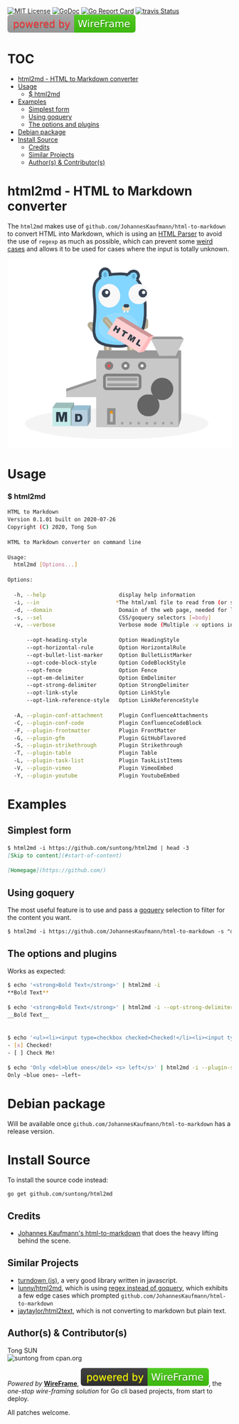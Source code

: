 
[![MIT License](http://img.shields.io/badge/License-MIT-blue.svg)](LICENSE)
[![GoDoc](https://godoc.org/github.com/suntong/html2md?status.svg)](http://godoc.org/github.com/suntong/html2md)
[![Go Report Card](https://goreportcard.com/badge/github.com/suntong/html2md)](https://goreportcard.com/report/github.com/suntong/html2md)
[![travis Status](https://travis-ci.org/suntong/html2md.svg?branch=master)](https://travis-ci.org/suntong/html2md)
[![PoweredBy WireFrame](https://github.com/go-easygen/wireframe/blob/master/PoweredBy-WireFrame-R.svg)](http://godoc.org/github.com/go-easygen/wireframe)

# TOC
- [html2md - HTML to Markdown converter](#html2md---html-to-markdown-converter)
- [Usage](#usage)
  - [$ html2md](#-html2md)
- [Examples](#examples)
  - [Simplest form](#simplest-form)
  - [Using goquery](#using-goquery)
  - [The options and plugins](#the-options-and-plugins)
- [Debian package](#debian-package)
- [Install Source](#install-source)
  - [Credits](#credits)
  - [Similar Projects](#similar-projects)
  - [Author(s) & Contributor(s)](#author(s)-&-contributor(s))

# html2md - HTML to Markdown converter

The `html2md` makes use of `github.com/JohannesKaufmann/html-to-markdown`
to convert HTML into Markdown, which is using an [HTML Parser](https://github.com/PuerkitoBio/goquery) to avoid the use of `regexp` as much as possible, which can prevent some [weird cases](https://stackoverflow.com/a/1732454) and allows it to be used for cases where the input is totally unknown.

![gopher stading on top of a machine that converts a box of html to blocks of markdown](https://github.com/JohannesKaufmann/html-to-markdown/raw/master/logo.png)


# Usage

### $ html2md
```sh
HTML to Markdown
Version 0.1.01 built on 2020-07-26
Copyright (C) 2020, Tong Sun

HTML to Markdown converter on command line

Usage:
  html2md [Options...]

Options:

  -h, --help                       display help information 
  -i, --in                        *The html/xml file to read from (or stdin) 
  -d, --domain                     Domain of the web page, needed for links when --in is not url 
  -s, --sel                        CSS/goquery selectors [=body]
  -v, --verbose                    Verbose mode (Multiple -v options increase the verbosity.) 

      --opt-heading-style          Option HeadingStyle 
      --opt-horizontal-rule        Option HorizontalRule 
      --opt-bullet-list-marker     Option BulletListMarker 
      --opt-code-block-style       Option CodeBlockStyle 
      --opt-fence                  Option Fence 
      --opt-em-delimiter           Option EmDelimiter 
      --opt-strong-delimiter       Option StrongDelimiter 
      --opt-link-style             Option LinkStyle 
      --opt-link-reference-style   Option LinkReferenceStyle 

  -A, --plugin-conf-attachment     Plugin ConfluenceAttachments 
  -C, --plugin-conf-code           Plugin ConfluenceCodeBlock 
  -F, --plugin-frontmatter         Plugin FrontMatter 
  -G, --plugin-gfm                 Plugin GitHubFlavored 
  -S, --plugin-strikethrough       Plugin Strikethrough 
  -T, --plugin-table               Plugin Table 
  -L, --plugin-task-list           Plugin TaskListItems 
  -V, --plugin-vimeo               Plugin VimeoEmbed 
  -Y, --plugin-youtube             Plugin YoutubeEmbed
```

# Examples

## Simplest form

```md
$ html2md -i https://github.com/suntong/html2md | head -3
[Skip to content](#start-of-content)

[Homepage](https://github.com/)
```

## Using goquery

The most useful feature is to use and pass a [goquery](https://github.com/PuerkitoBio/goquery) selection to filter for the content you want. 

```md
$ html2md -i https://github.com/JohannesKaufmann/html-to-markdown -s "div.BorderGrid-row.hide-sm.hide-md > div"
```


## The options and plugins

Works as expected:

```sh
$ echo '<strong>Bold Text</strong>' | html2md -i
**Bold Text**

$ echo '<strong>Bold Text</strong>' | html2md -i --opt-strong-delimiter="__"
__Bold Text__


$ echo '<ul><li><input type=checkbox checked>Checked!</li><li><input type=checkbox>Check Me!</li></ul>' | html2md -i -G
- [x] Checked!
- [ ] Check Me!

$ echo 'Only <del>blue ones</del> <s> left</s>' | html2md -i --plugin-strikethrough
Only ~blue ones~ ~left~
```

# Debian package

Will be available once `github.com/JohannesKaufmann/html-to-markdown` has a release version.

# Install Source

To install the source code instead:

```
go get github.com/suntong/html2md
```


## Credits

- [Johannes Kaufmann's html-to-markdown](github.com/JohannesKaufmann/html-to-markdown) that does the heavy lifting behind the scene.

## Similar Projects

- [turndown (js)](https://github.com/domchristie/turndown), a very good library written in javascript.
- [lunny/html2md](https://github.com/lunny/html2md), which is using [regex instead of goquery](https://stackoverflow.com/a/1732454), which exhibits a few edge cases which prompted `github.com/JohannesKaufmann/html-to-markdown`
- [jaytaylor/html2text](https://github.com/jaytaylor/html2text), which is not converting to markdown but plain text.

## Author(s) & Contributor(s)

Tong SUN  
![suntong from cpan.org](https://img.shields.io/badge/suntong-%40cpan.org-lightgrey.svg "suntong from cpan.org")

_Powered by_ [**WireFrame**](https://github.com/go-easygen/wireframe),  [![PoweredBy WireFrame](https://github.com/go-easygen/wireframe/blob/master/PoweredBy-WireFrame-Y.svg)](http://godoc.org/github.com/go-easygen/wireframe), the _one-stop wire-framing solution_ for Go cli based projects, from start to deploy.

All patches welcome. 
